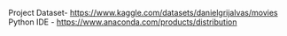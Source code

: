 Project Dataset- https://www.kaggle.com/datasets/danielgrijalvas/movies
Python IDE - https://www.anaconda.com/products/distribution
